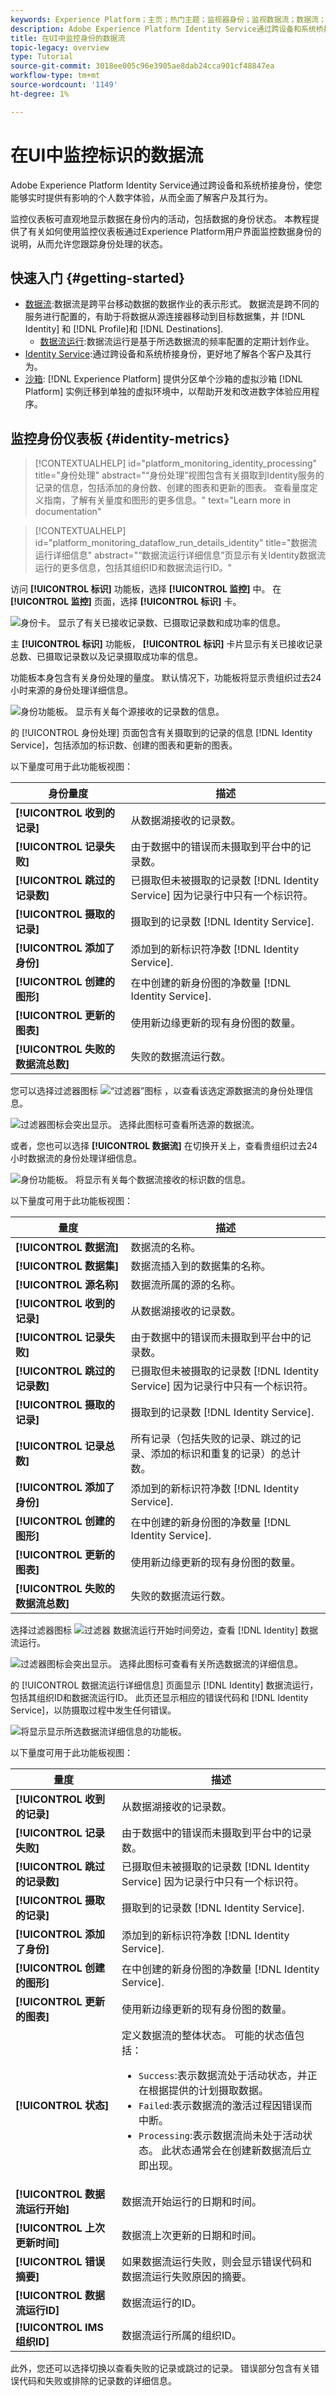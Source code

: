 ```yaml
---
keywords: Experience Platform；主页；热门主题；监视器身份；监视数据流；数据流；身份；
description: Adobe Experience Platform Identity Service通过跨设备和系统桥接身份，使您能够实时提供有影响的个人数字体验，从而全面了解客户及其行为。 本教程提供了有关如何使用Experience Platform用户界面通过标识监控数据流的说明。
title: 在UI中监控身份的数据流
topic-legacy: overview
type: Tutorial
source-git-commit: 3018ee005c96e3905ae8dab24cca901cf48847ea
workflow-type: tm+mt
source-wordcount: '1149'
ht-degree: 1%

---
```



# 在UI中监控标识的数据流

Adobe Experience Platform Identity Service通过跨设备和系统桥接身份，使您能够实时提供有影响的个人数字体验，从而全面了解客户及其行为。

监控仪表板可直观地显示数据在身份内的活动，包括数据的身份状态。 本教程提供了有关如何使用监控仪表板通过Experience Platform用户界面监控数据身份的说明，从而允许您跟踪身份处理的状态。

## 快速入门 {#getting-started}

- [数据流](../home.md):数据流是跨平台移动数据的数据作业的表示形式。 数据流是跨不同的服务进行配置的，有助于将数据从源连接器移动到目标数据集，并 [!DNL Identity] 和 [!DNL Profile]和 [!DNL Destinations].
   - [数据流运行](../../sources/notifications.md):数据流运行是基于所选数据流的频率配置的定期计划作业。
- [Identity Service](../../identity-service/home.md):通过跨设备和系统桥接身份，更好地了解各个客户及其行为。
- [沙箱](../../sandboxes/home.md): [!DNL Experience Platform] 提供分区单个沙箱的虚拟沙箱 [!DNL Platform] 实例迁移到单独的虚拟环境中，以帮助开发和改进数字体验应用程序。

## 监控身份仪表板 {#identity-metrics}

>[!CONTEXTUALHELP]
>id="platform_monitoring_identity_processing"
>title="身份处理"
>abstract="“身份处理”视图包含有关摄取到Identity服务的记录的信息，包括添加的身份数、创建的图表和更新的图表。 查看量度定义指南，了解有关量度和图形的更多信息。"
>text="Learn more in documentation"

>[!CONTEXTUALHELP]
>id="platform_monitoring_dataflow_run_details_identity"
>title="数据流运行详细信息"
>abstract="“数据流运行详细信息”页显示有关Identity数据流运行的更多信息，包括其组织ID和数据流运行ID。"

访问 **[!UICONTROL 标识]** 功能板，选择 **[!UICONTROL 监控]** 中。 在 **[!UICONTROL 监控]** 页面，选择 **[!UICONTROL 标识]** 卡。

![身份卡。 显示了有关已接收记录数、已摄取记录数和成功率的信息。](../assets/ui/monitor-identities/focus-card.png)

主 **[!UICONTROL 标识]** 功能板， **[!UICONTROL 标识]** 卡片显示有关已接收记录总数、已摄取记录数以及记录摄取成功率的信息。

功能板本身包含有关身份处理的量度。 默认情况下，功能板将显示贵组织过去24小时来源的身份处理详细信息。

![身份功能板。 显示有关每个源接收的记录数的信息。](../assets/ui/monitor-identities/sources.png)

的 [!UICONTROL 身份处理] 页面包含有关摄取到的记录的信息 [!DNL Identity Service]，包括添加的标识数、创建的图表和更新的图表。

以下量度可用于此功能板视图：

| 身份量度 | 描述 |
| ---------------- | ----------- |
| **[!UICONTROL 收到的记录]** | 从数据湖接收的记录数。 |
| **[!UICONTROL 记录失败]** | 由于数据中的错误而未摄取到平台中的记录数。 |
| **[!UICONTROL 跳过的记录数]** | 已摄取但未被摄取的记录数 [!DNL Identity Service] 因为记录行中只有一个标识符。 |
| **[!UICONTROL 摄取的记录]** | 摄取到的记录数 [!DNL Identity Service]. |
| **[!UICONTROL 添加了身份]** | 添加到的新标识符净数 [!DNL Identity Service]. |
| **[!UICONTROL 创建的图形]** | 在中创建的新身份图的净数量 [!DNL Identity Service]. |
| **[!UICONTROL 更新的图表]** | 使用新边缘更新的现有身份图的数量。 |
| **[!UICONTROL 失败的数据流总数]** | 失败的数据流运行数。 |

您可以选择过滤器图标 ![“过滤器”图标](../assets/ui/monitor-identities/filter.png) ，以查看该选定源数据流的身份处理信息。

![过滤器图标会突出显示。 选择此图标可查看所选源的数据流。](../assets/ui/monitor-identities/sources-filter.png)

或者，您也可以选择 **[!UICONTROL 数据流]** 在切换开关上，查看贵组织过去24小时数据流的身份处理详细信息。

![身份功能板。 将显示有关每个数据流接收的标识数的信息。](../assets/ui/monitor-identities/dataflows.png)

以下量度可用于此功能板视图：

| 量度 | 描述 |
| -------| ----------- |
| **[!UICONTROL 数据流]** | 数据流的名称。 |
| **[!UICONTROL 数据集]** | 数据流插入到的数据集的名称。 |
| **[!UICONTROL 源名称]** | 数据流所属的源的名称。 |
| **[!UICONTROL 收到的记录]** | 从数据湖接收的记录数。 |
| **[!UICONTROL 记录失败]** | 由于数据中的错误而未摄取到平台中的记录数。 |
| **[!UICONTROL 跳过的记录数]** | 已摄取但未被摄取的记录数 [!DNL Identity Service] 因为记录行中只有一个标识符。 |
| **[!UICONTROL 摄取的记录]** | 摄取到的记录数 [!DNL Identity Service]. |
| **[!UICONTROL 记录总数]** | 所有记录（包括失败的记录、跳过的记录、添加的标识和重复的记录）的总计数。 |
| **[!UICONTROL 添加了身份]** | 添加到的新标识符净数 [!DNL Identity Service]. |
| **[!UICONTROL 创建的图形]** | 在中创建的新身份图的净数量 [!DNL Identity Service]. |
| **[!UICONTROL 更新的图表]** | 使用新边缘更新的现有身份图的数量。 |
| **[!UICONTROL 失败的数据流总数]** | 失败的数据流运行数。 |

选择过滤器图标 ![过滤器](../assets/ui/monitor-identities/filter.png) 数据流运行开始时间旁边，查看 [!DNL Identity] 数据流运行。

![过滤器图标会突出显示。 选择此图标可查看有关所选数据流的详细信息。](../assets/ui/monitor-identities/dataflows-filter.png)

的 [!UICONTROL 数据流运行详细信息] 页面显示 [!DNL Identity] 数据流运行，包括其组织ID和数据流运行ID。 此页还显示相应的错误代码和 [!DNL Identity Service]，以防摄取过程中发生任何错误。

![将显示显示所选数据流详细信息的功能板。](../assets/ui/monitor-identities/dataflow-run-details.png)

以下量度可用于此功能板视图：

| 量度 | 描述 |
| -------| ----------- |
| **[!UICONTROL 收到的记录]** | 从数据湖接收的记录数。 |
| **[!UICONTROL 记录失败]** | 由于数据中的错误而未摄取到平台中的记录数。 |
| **[!UICONTROL 跳过的记录数]** | 已摄取但未被摄取的记录数 [!DNL Identity Service] 因为记录行中只有一个标识符。 |
| **[!UICONTROL 摄取的记录]** | 摄取到的记录数 [!DNL Identity Service]. |
| **[!UICONTROL 添加了身份]** | 添加到的新标识符净数 [!DNL Identity Service]. |
| **[!UICONTROL 创建的图形]** | 在中创建的新身份图的净数量 [!DNL Identity Service]. |
| **[!UICONTROL 更新的图表]** | 使用新边缘更新的现有身份图的数量。 |
| **[!UICONTROL 状态]** | 定义数据流的整体状态。 可能的状态值包括： <ul><li>`Success`:表示数据流处于活动状态，并正在根据提供的计划摄取数据。</li><li>`Failed`:表示数据流的激活过程因错误而中断。 </li><li>`Processing`:表示数据流尚未处于活动状态。 此状态通常会在创建新数据流后立即出现。</li></ul> |
| **[!UICONTROL 数据流运行开始]** | 数据流开始运行的日期和时间。 |
| **[!UICONTROL 上次更新时间]** | 数据流上次更新的日期和时间。 |
| **[!UICONTROL 错误摘要]** | 如果数据流运行失败，则会显示错误代码和数据流运行失败原因的摘要。 |
| **[!UICONTROL 数据流运行ID]** | 数据流运行的ID。 |
| **[!UICONTROL IMS组织ID]** | 数据流运行所属的组织ID。 |

此外，您还可以选择切换以查看失败的记录或跳过的记录。 错误部分包含有关错误代码和失败或排除的记录数的详细信息。